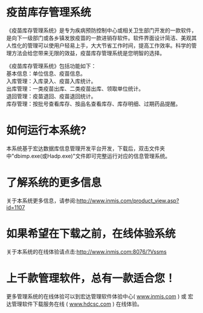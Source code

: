 # 疫苗库存管理系统

《疫苗库存管理系统》是专为疾病预防控制中心或相关卫生部门开发的一款软件，是向下一级部门或各乡镇发放疫苗的一款进销存软件。软件界面设计简洁、美观其人性化的管理可以使用户轻易上手，大大节省工作时间，提高工作效率。科学的管理方法会给您带来无限的效益，疫苗库存管理系统是您明智的选择。

《疫苗库存管理系统》包括功能如下：  
基本信息：单位信息、疫苗信息。  
入库管理：入库录入、疫苗入库统计。  
出库管理：一类疫苗出库、二类疫苗出库、领取单位统计。  
退回管理：疫苗退回、疫苗退回统计。  
库存管理：按批号查看库存、按品名查看库存、库存明细、过期药品提醒。  

# 如何运行本系统?

本系统基于宏达数据库信息管理开发平台开发，下载后，双击文件夹中"dbimp.exe(或Hadp.exe)"文件即可完整运行对应的信息管理系统。

# 了解系统的更多信息

关于本系统更多信息，请参阅:http://www.inmis.com/product_view.asp?id=1107

# 如果希望在下载之前，在线体验系统

关于本系统的在线体验请点击:http://www.inmis.com:8076/?Vssms

# 上千款管理软件，总有一款适合您！

更多管理系统的在线体验可以到宏达管理软件体验中心( www.inmis.com ) 或 宏达管理软件下载服务在线 ( www.hdcsc.com ) 在线体验。



